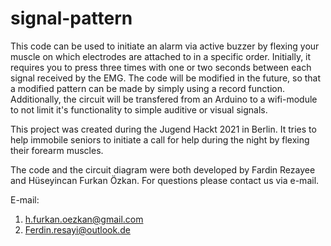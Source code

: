 # signal-pattern
This code can be used to initiate an alarm via active buzzer by flexing your 
muscle on which electrodes are attached to in a specific order. 
Initially, it requires you to press three times with one or two seconds
between each signal received by the EMG. The code will be modified in the
future, so that a modified pattern can be made by simply using a record 
function. Additionally, the circuit will be transfered from an Arduino to
a wifi-module to not limit it's functionality to simple auditive or visual
signals.

This project was created during the Jugend Hackt 2021 in Berlin. It tries
to help immobile seniors to initiate a call for help during the night by 
flexing their forearm muscles.

The code and the circuit diagram were both developed by Fardin Rezayee
and Hüseyincan Furkan Özkan. For questions please contact us via e-mail.

E-mail: 
1. h.furkan.oezkan@gmail.com
2. Ferdin.resayi@outlook.de

